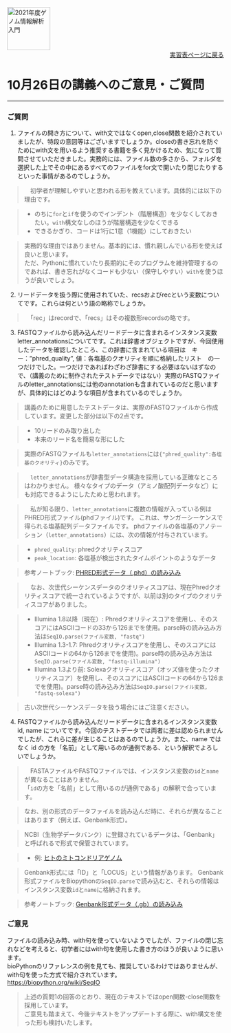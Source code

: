<img src="https://lh3.googleusercontent.com/pw/AM-JKLVhTn_UySwMdfMwXvoq8l3VN7IkrY9cwtH2YJVMxAlMznUBWC9IpFtgPRIyfAXru4oykkYD-1WjWi0Ao5XgkB9JICvzDBcfn0L_5X2_KOOppsURK5DfSifCC-s7Vx5oQrBUn_BNWn_hfAPdhlVbKQGE=w1097-h235-no?authuser=0" alt="2021年度ゲノム情報解析入門" height="100px" align="middle">

<div align="right"><a href="https://github.com/CropEvol/lecture#section2">実習表ページに戻る</a></div>

# 10月26日の講義へのご意見・ご質問

---

### ご質問

1) ファイルの開き方について、with文ではなくopen,close関数を紹介されていましたが、特段の意図等はございますでしょうか。closeの書き忘れを防ぐためにwith文を用いるよう推奨する書籍を多く見かけるため、気になって質問させていただきました。実務的には、ファイル数の多さから、フォルダを選択した上でその中にあるすべてのファイルをfor文で開いたり閉じたりするといった事情があるのでしょうか。

> 　初学者が理解しやすいと思われる形を教えています。具体的には以下の理由です。

> - のちに`for`と`if`を使うのでインデント（階層構造）を少なくしておきたい。`with`構文なしのほうが階層構造を少なくできる
> - できるかぎり、コードは1行に1意（1機能）にしておきたい

> 実務的な理由ではありません。基本的には、慣れ親しんでいる形を使えば良いと思います。  
> ただ、Pythonに慣れていたり長期的にそのプログラムを維持管理するのであれば、書き忘れがなくコードも少ない（保守しやすい）`with`を使うほうが良いでしょう。

2) リードデータを扱う際に使用されていた、recsおよびrecという変数についてです。これらは何という語の略称でしょうか。

>　「rec」はrecordで、「recs」はその複数形recordsの略です。

3) FASTQファイルから読み込んだリードデータに含まれるインスタンス変数letter_annotationsについてです。これは辞書オブジェクトですが、今回使用したデータを確認したところ、この辞書に含まれている項目は　キー：”phred_quality”, 値：各塩基のクオリティを順に格納したリスト　の一つだけでした。一つだけであればわざわざ辞書にする必要はないはずなので、（講義のために制作されたテストデータではない）実際のFASTQファイルのletter_annotationsには他のannotationも含まれているのだと思いますが、具体的にはどのような項目が含まれているのでしょうか。

> 講義のために用意したテストデータは、実際のFASTQファイルから作成しています。変更した部分は以下の2点です。

> - 10リードのみ取り出した
> - 本来のリード名を簡易な形にした

> 実際のFASTQファイルも`letter_annotations`には`{"phred_quality":各塩基のクオリティ}`のみです。

> 　`letter_annotations`が辞書型データ構造を採用している正確なところはわかりません。
> 様々なタイプのデータ（アミノ酸配列データなど）にも対応できるようにしたためと思われます。

>　私が知る限り、`letter_annotations`に複数の情報が入っている例はPHRED形式ファイル(phdファイル)です。
> これは、サンガーシーケンスで得られる塩基配列データファイルです。
> phdファイルの各塩基のアノテーション（`letter_annotations`）には、次の情報が付与されています。

> - `phred_quality`: phredクオリティスコア
> - `peak_location`: 各塩基が検出されたタイムポイントのようなデータ

> 参考ノートブック: [PHRED形式データ（.phd）の読み込み]()


>　なお、次世代シーケンスデータのクオリティスコアは、現在Phredクオリティスコアで統一されているようですが、以前は別のタイプのクオリティスコアがありました。

> - Illumina 1.8以降（現在）: Phredクオリティスコアを使用し、そのスコアにはASCIIコードの33から126までを使用。parse時の読み込み方法は`SeqIO.parse(ファイル変数, "fastq")`
> - Illumina 1.3-1.7: Phredクオリティスコアを使用し、そのスコアにはASCIIコードの64から126までを使用)。parse時の読み込み方法は`SeqIO.parse(ファイル変数, "fastq-illumina")`
> - Illumina 1.3より前: Solexaクオリティスコア（オッズ値を使ったクオリティスコア）を使用し、そのスコアにはASCIIコードの64から126までを使用)。parse時の読み込み方法は`SeqIO.parse(ファイル変数, "fastq-solexa")`

> 古い次世代シーケンスデータを扱う場合にはご注意ください。

4) FASTQファイルから読み込んだリードデータに含まれるインスタンス変数 id, name についてです。今回のテストデータでは両者に差は認められませんでしたが、これらに差が生じることはあるのでしょうか。また、name ではなく id の方を「名前」として用いるのが通例である、という解釈でよろしいでしょうか。

> 　FASTAファイルやFASTQファイルでは、インスタンス変数の`id`と`name`が異なることはありません。  
> 「`id`の方を「名前」として用いるのが通例である」の解釈で合っています。

> なお、別の形式のデータファイルを読み込んだ時に、それらが異なることはあります（例えば、Genbank形式）。

> NCBI（生物学データバンク）に登録されているデータは、「Genbank」と呼ばれるで形式で保管されています。

> - 例: [ヒトのミトコンドリアゲノム](https://www.ncbi.nlm.nih.gov/nuccore/NC_012920)

> Genbank形式には「ID」と「LOCUS」という情報があります。
Genbank形式ファイルをBiopythonの`SeqIO.parse`で読み込むと、それらの情報はインスタンス変数`id`と`name`に格納されます。

> 参考ノートブック: [Genbank形式データ（.gb）の読み込み]()


### ご意見

ファイルの読み込み時、with句を使っていないようでしたが、ファイルの閉じ忘れなどを考えると、初学者にはwith句を使用した書き方のほうが良いように思います。  
bioPythonのリファレンスの例を見ても、推奨しているわけではありませんが、with句を使った方式で紹介されています。  
https://biopython.org/wiki/SeqIO


> 上述の質問1の回答のとおり、現在のテキストではopen関数-close関数を採用しています。  
> ご意見も踏まえて、今後テキストをアップデートする際に、with構文を使った形も検討いたします。


